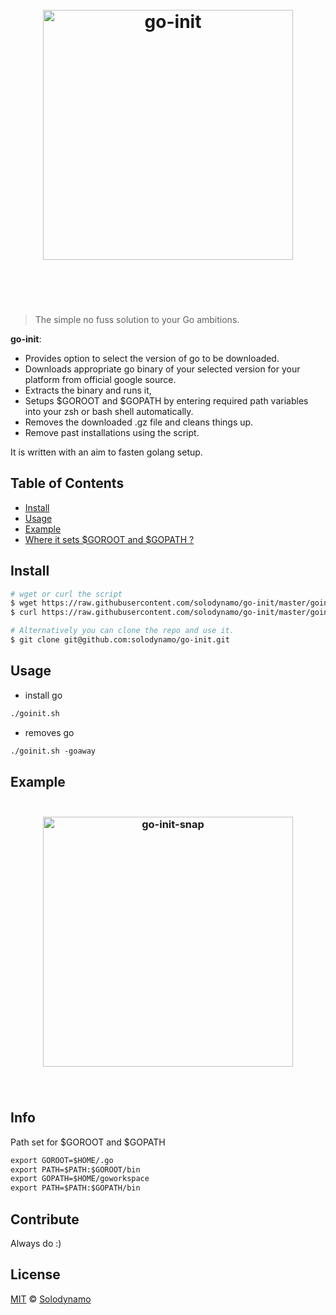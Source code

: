 <h1 align="center">
    <br>
    <img width="400" src="https://github.com/solodynamo/go-init/blob/master/media/logo.png" alt="go-init">
    <br>
    <br>
    <br>
</h1>

> The simple no fuss solution to your Go ambitions.

**go-init**:
- Provides option to select the version of go to be downloaded.
- Downloads appropriate go binary of your selected version for your platform from official google source.
- Extracts the binary and runs it,
- Setups $GOROOT and $GOPATH by entering required path variables into your zsh or bash shell automatically.
- Removes the downloaded .gz file and cleans things up.
- Remove past installations using the script.

It is written with an aim to fasten golang setup. 

## Table of Contents
- [Install](#install)
- [Usage](#usage)
- [Example](#example)
- [Where it sets $GOROOT and $GOPATH ?](#info)
## Install

```sh
# wget or curl the script
$ wget https://raw.githubusercontent.com/solodynamo/go-init/master/goinit.sh
$ curl https://raw.githubusercontent.com/solodynamo/go-init/master/goinit.sh > goinit.sh

# Alternatively you can clone the repo and use it.
$ git clone git@github.com:solodynamo/go-init.git

```

## Usage
- install go
```html
./goinit.sh
```
- removes go
```html
./goinit.sh -goaway
```
## Example
<h3 align="center">
    <br>
    <img width="400" src="https://github.com/solodynamo/go-init/blob/master/media/snap.png" alt="go-init-snap">
    <br>
    <br>
    <br>
</h3>

## Info
Path set for $GOROOT and $GOPATH 
```html
export GOROOT=$HOME/.go
export PATH=$PATH:$GOROOT/bin
export GOPATH=$HOME/goworkspace
export PATH=$PATH:$GOPATH/bin
```

## Contribute

Always do :)

## License

[MIT](LICENSE) © [Solodynamo](https://solodynamo.github.io/)
